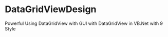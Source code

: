 # DataGridViewDesign
Powerful Using DataGridView with GUI with DataGridView in VB.Net with 9 Style

# 
